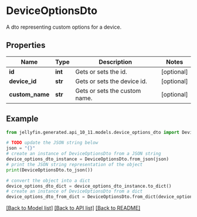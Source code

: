 # DeviceOptionsDto

A dto representing custom options for a device.

## Properties

Name | Type | Description | Notes
------------ | ------------- | ------------- | -------------
**id** | **int** | Gets or sets the id. | [optional] 
**device_id** | **str** | Gets or sets the device id. | [optional] 
**custom_name** | **str** | Gets or sets the custom name. | [optional] 

## Example

```python
from jellyfin.generated.api_10_11.models.device_options_dto import DeviceOptionsDto

# TODO update the JSON string below
json = "{}"
# create an instance of DeviceOptionsDto from a JSON string
device_options_dto_instance = DeviceOptionsDto.from_json(json)
# print the JSON string representation of the object
print(DeviceOptionsDto.to_json())

# convert the object into a dict
device_options_dto_dict = device_options_dto_instance.to_dict()
# create an instance of DeviceOptionsDto from a dict
device_options_dto_from_dict = DeviceOptionsDto.from_dict(device_options_dto_dict)
```
[[Back to Model list]](../README.md#documentation-for-models) [[Back to API list]](../README.md#documentation-for-api-endpoints) [[Back to README]](../README.md)


